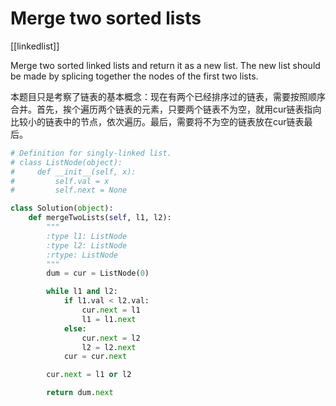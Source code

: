 # Merge two sorted lists

[[linkedlist]]

Merge two sorted linked lists and return it as a new list. The new list should be made by splicing together the nodes of the first two lists.

本题目只是考察了链表的基本概念：现在有两个已经排序过的链表，需要按照顺序合并。首先，挨个遍历两个链表的元素，只要两个链表不为空，就用cur链表指向比较小的链表中的节点，依次遍历。最后，需要将不为空的链表放在cur链表最后。

```python
# Definition for singly-linked list.
# class ListNode(object):
#     def __init__(self, x):
#         self.val = x
#         self.next = None

class Solution(object):
    def mergeTwoLists(self, l1, l2):
        """
        :type l1: ListNode
        :type l2: ListNode
        :rtype: ListNode
        """
        dum = cur = ListNode(0)

        while l1 and l2:
            if l1.val < l2.val:
                cur.next = l1
                l1 = l1.next
            else:
                cur.next = l2
                l2 = l2.next
            cur = cur.next

        cur.next = l1 or l2

        return dum.next

```
